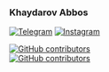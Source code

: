### Khaydarov Abbos
<div id="top"></div>

   <a href="https://t.me/coder_abbos">
        <img alt="Telegram"
             src="https://img.shields.io/badge/Telegram-100000?style=for-the-badge&logo=Telegram&logoColor=white"></a>

   <a href="https://instagram.com/khaydarov_abbos">
        <img alt="Instagram"
             src="https://img.shields.io/badge/Instagram-100000?style=for-the-badge&logo=Instagram&logoColor=red"></a>
             
             
[![GitHub contributors](https://img.shields.io/github/contributors/Khaydarovabbos/Khaydarovabbos.svg?color=red)](https://github.com/khaydarovabbos/Khaydarovabbos/network)  
[![GitHub contributors](https://img.shields.io/github/contributors/Khaydarovabbos/Khaydarovabbos.svg?color=red)](https://github.com/khaydarovabbos/Khaydarovabbos/network)
            
       
             



<!--
**KhaydarovAbbos/KhaydarovAbbos** is a ✨ _special_ ✨ repository because its `README.md` (this file) appears on your GitHub profile.

Here are some ideas to get you started:

- 🔭 I’m currently working on ...
- 🌱 I’m currently learning ...
- 👯 I’m looking to collaborate on ...
- 🤔 I’m looking for help with ...
- 💬 Ask me about ...
- 📫 How to reach me: ...
- 😄 Pronouns: ...
- ⚡ Fun fact: ...
-->
